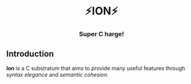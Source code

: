 <div align="center">
  <h1>⚡️ION⚡️</h1>
  <h3>Super C harge!</h3>
</div>

## Introduction

__Ion__ is a C substratum that aims to provide many useful features through *syntax
elegance* and *semantic cohesion*.
